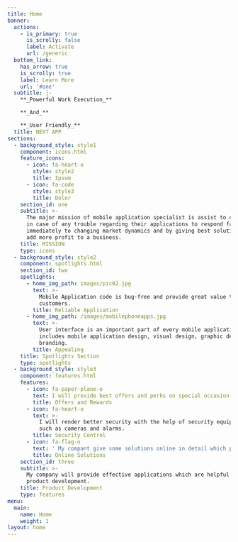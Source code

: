 ```yaml
---
title: Home
banner:
  actions:
    - is_primary: true
      is_scrolly: false
      label: Activate
      url: /generic
  bottom_link:
    has_arrow: true
    is_scrolly: true
    label: Learn More
    url: '#one'
  subtitle: |-
    **_Powerful Work Execution_**

    **_And_**

    **_User Friendly_**
  title: NEXT APP
sections:
  - background_style: style1
    component: icons.html
    feature_icons:
      - icon: fa-heart-o
        style: style2
        title: Ipsum
      - icon: fa-code
        style: style3
        title: Dolor
    section_id: one
    subtitle: >-
      The major mission of mobile application specialist is assist to customers
      in case of any trouble regarding their applications to respond faster and
      immediately to changing market dynamics and by giving best solution that
      add more profit to a business.
    title: MISSION
    type: icons
  - background_style: style2
    component: spotlights.html
    section_id: two
    spotlights:
      - home_img_path: images/pic02.jpg
        text: >-
          Mobile Application code is bug-free and provide great value to all
          customers.
        title: Reliable Application
      - home_img_path: /images/mobilephoneapps.jpg
        text: >-
          User interface is an important part of every mobile application. It
          includes mobile application design, visual design, graphic design, and
          branding.
        title: Appealing
    title: Spotlights Section
    type: spotlights
  - background_style: style3
    component: features.html
    features:
      - icon: fa-paper-plane-o
        text: I will provide best offers and perks on special occasion.
        title: Offers and Rewards
      - icon: fa-heart-o
        text: >-
          I will render better security with the help of security equipments
          such as cameras and alarms.
        title: Security Control
      - icon: fa-flag-o
        text: ' My compant give some solutions online in detail which provide ease to customers to resolve their app problems.'
        title: Online Solutions
    section_id: three
    subtitle: >-
      My company will provide effective applications which are helpful to
      product development.
    title: Product Development
    type: features
menu:
  main:
    name: Home
    weight: 1
layout: home
---
```


